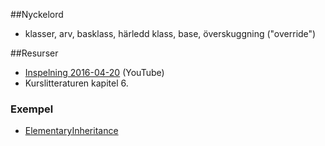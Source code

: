##Nyckelord

- klasser, arv, basklass, härledd klass, base, överskuggning ("override")

##Resurser
- [Inspelning 2016-04-20]() (YouTube)
- Kurslitteraturen kapitel 6.

### Exempel
- [ElementaryInheritance](https://github.com/1dv024/example-elementary-inheritance)